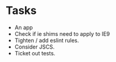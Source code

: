 Tasks
=====

* An app
* Check if ie shims need to apply to IE9
* Tighten / add eslint rules.
* Consider JSCS.
* Ticket out tests.

